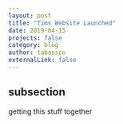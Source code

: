 ```yaml
---
layout: post
title: "Tims Website Launched"
date: 2019-04-15
projects: false
category: blog
author: tabassco
externalLink: false
---
```


## subsection

getting this stuff together
